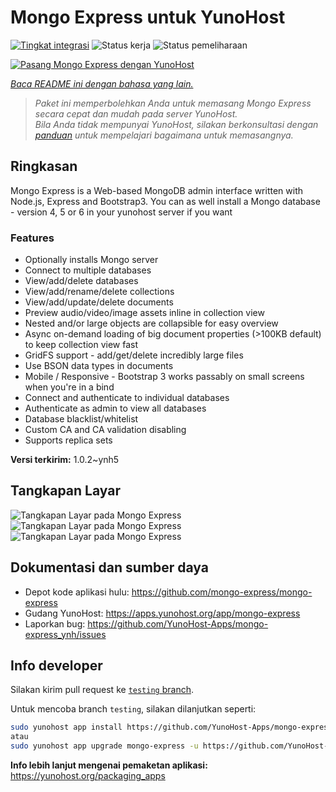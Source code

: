 <!--
N.B.: README ini dibuat secara otomatis oleh <https://github.com/YunoHost/apps/tree/master/tools/readme_generator>
Ini TIDAK boleh diedit dengan tangan.
-->

# Mongo Express untuk YunoHost

[![Tingkat integrasi](https://dash.yunohost.org/integration/mongo-express.svg)](https://ci-apps.yunohost.org/ci/apps/mongo-express/) ![Status kerja](https://ci-apps.yunohost.org/ci/badges/mongo-express.status.svg) ![Status pemeliharaan](https://ci-apps.yunohost.org/ci/badges/mongo-express.maintain.svg)

[![Pasang Mongo Express dengan YunoHost](https://install-app.yunohost.org/install-with-yunohost.svg)](https://install-app.yunohost.org/?app=mongo-express)

*[Baca README ini dengan bahasa yang lain.](./ALL_README.md)*

> *Paket ini memperbolehkan Anda untuk memasang Mongo Express secara cepat dan mudah pada server YunoHost.*  
> *Bila Anda tidak mempunyai YunoHost, silakan berkonsultasi dengan [panduan](https://yunohost.org/install) untuk mempelajari bagaimana untuk memasangnya.*

## Ringkasan

Mongo Express is a Web-based MongoDB admin interface written with Node.js, Express and Bootstrap3.
You can as well install a Mongo database - version 4, 5 or 6 in your yunohost server if you want 

### Features
- Optionally installs Mongo server
- Connect to multiple databases
- View/add/delete databases
- View/add/rename/delete collections
- View/add/update/delete documents
- Preview audio/video/image assets inline in collection view
- Nested and/or large objects are collapsible for easy overview
- Async on-demand loading of big document properties (>100KB default) to keep collection view fast
- GridFS support - add/get/delete incredibly large files
- Use BSON data types in documents
- Mobile / Responsive - Bootstrap 3 works passably on small screens when you're in a bind
- Connect and authenticate to individual databases
- Authenticate as admin to view all databases
- Database blacklist/whitelist
- Custom CA and CA validation disabling
- Supports replica sets


**Versi terkirim:** 1.0.2~ynh5

## Tangkapan Layar

![Tangkapan Layar pada Mongo Express](./doc/screenshots/collection-view.png)
![Tangkapan Layar pada Mongo Express](./doc/screenshots/databases-view.png)
![Tangkapan Layar pada Mongo Express](./doc/screenshots/document-edit.png)

## Dokumentasi dan sumber daya

- Depot kode aplikasi hulu: <https://github.com/mongo-express/mongo-express>
- Gudang YunoHost: <https://apps.yunohost.org/app/mongo-express>
- Laporkan bug: <https://github.com/YunoHost-Apps/mongo-express_ynh/issues>

## Info developer

Silakan kirim pull request ke [`testing` branch](https://github.com/YunoHost-Apps/mongo-express_ynh/tree/testing).

Untuk mencoba branch `testing`, silakan dilanjutkan seperti:

```bash
sudo yunohost app install https://github.com/YunoHost-Apps/mongo-express_ynh/tree/testing --debug
atau
sudo yunohost app upgrade mongo-express -u https://github.com/YunoHost-Apps/mongo-express_ynh/tree/testing --debug
```

**Info lebih lanjut mengenai pemaketan aplikasi:** <https://yunohost.org/packaging_apps>
